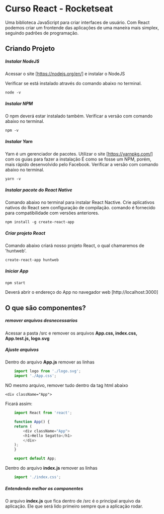 # Curso React - Rocketseat
Uma biblioteca JavaScript para criar interfaces de usuário. 
Com React podemos criar um frontende das aplicações de uma maneira mais simplex, seguindo padrões de programação.


## Criando Projeto

##### Instalar NodeJS
Acessar o site [https://nodejs.org/en/] e instalar o NodeJS

Verificar se está instalado através do comando abaixo no terminal.

    node -v

##### Instalar NPM
O npm deverá estar instalado também.
Verificar a versão com comando abaixo no terminal.

    npm -v

##### Instalar Yarn
Yarn é um gerenciador de pacotes. Utilizar o site [https://yarnpkg.com/] com os guias para fazer a instalação
É como se fosse um NPM, porém, mais rápido desenvolvido pelo Facebook.
Verificar a versão com comando abaixo no terminal.

    yarn -v

##### Instalar pacote do React Native
Comando abaixo no terminal para instalar React Nactive. Crie aplicativos nativos do React sem configuração de compilação.
comando é fornecido para compatibilidade com versões anteriores.

    npm install -g create-react-app

##### Criar projeto React
Comando abaixo criará nosso projeto React, o qual chamaremos de 'huntweb'.

    create-react-app huntweb

##### Iniciar App

    npm start

Deverá abrir o endereço do App no navegador web [http://localhost:3000]

## O que são componentes? 

##### remover arquivos desnecessarios
Acessar a pasta /src e remover os arquivos **App.css, index.css, App.test.js, logo.svg**

##### Ajuste arquivos
Dentro do arquivo **App.js** remover as linhas 

```js
    import logo from './logo.svg';
    import './App.css';
```
NO mesmo arquivo, remover tudo dentro da tag html abaixo
    
    <div className="App">

Ficará assim: 

```js
    import React from 'react';

    function App() {
    return (
        <div className="App">
        <h1>Hello Segatto</h1>
        </div>
    );
    }

    export default App;

```

Dentro do arquivo **index.js** remover as linhas 

```js
    import './index.css';
```
##### Entendendo melhor os componentes
O arquivo **index.js** que fica dentro de /src é o principal arquivo da aplicação.
Ele que será lido primeiro sempre que a aplicação rodar.


